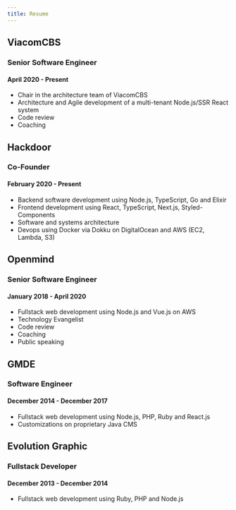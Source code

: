 ```yaml
---
title: Resume
---
```


## ViacomCBS
### Senior Software Engineer
#### April 2020 - Present

- Chair in the architecture team of ViacomCBS
- Architecture and Agile development of a multi-tenant Node.js/SSR React system
- Code review
- Coaching

## Hackdoor
### Co-Founder
#### February 2020 - Present

- Backend software development using Node.js, TypeScript, Go and Elixir
- Frontend development using React, TypeScript, Next.js, Styled-Components
- Software and systems architecture
- Devops using Docker via Dokku on DigitalOcean and AWS (EC2, Lambda, S3)

## Openmind
### Senior Software Engineer
#### January 2018 - April 2020

- Fullstack web development using Node.js and Vue.js on AWS
- Technology Evangelist
- Code review
- Coaching
- Public speaking

## GMDE
### Software Engineer
#### December 2014 - December 2017
- Fullstack web development using Node.js, PHP, Ruby and React.js
- Customizations on proprietary Java CMS

## Evolution Graphic
### Fullstack Developer
#### December 2013 - December 2014
- Fullstack web development using Ruby, PHP and Node.js